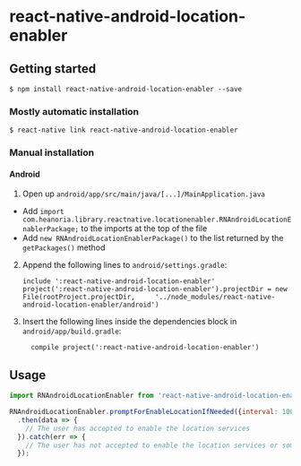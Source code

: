 
# react-native-android-location-enabler

## Getting started

`$ npm install react-native-android-location-enabler --save`

### Mostly automatic installation

`$ react-native link react-native-android-location-enabler`

### Manual installation

#### Android

1. Open up `android/app/src/main/java/[...]/MainApplication.java`
  - Add `import com.heanoria.library.reactnative.locationenabler.RNAndroidLocationEnablerPackage;` to the imports at the top of the file
  - Add `new RNAndroidLocationEnablerPackage()` to the list returned by the `getPackages()` method
2. Append the following lines to `android/settings.gradle`:
  	```
  	include ':react-native-android-location-enabler'
  	project(':react-native-android-location-enabler').projectDir = new File(rootProject.projectDir, 	'../node_modules/react-native-android-location-enabler/android')
  	```
3. Insert the following lines inside the dependencies block in `android/app/build.gradle`:
  	```
      compile project(':react-native-android-location-enabler')
  	```

## Usage
```javascript
import RNAndroidLocationEnabler from 'react-native-android-location-enabler';

RNAndroidLocationEnabler.promptForEnableLocationIfNeeded({interval: 10000})
  .then(data => {
    // The user has accepted to enable the location services
  }).catch(err => {
    // The user has not accepted to enable the location services or something went wrong during the process
  });
```
  
